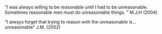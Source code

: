 "I was always willing to be reasonable until I had to be unreasonable. Sometimes reasonable men must do unreasonable things. " M.J.H (2004)  
  
"I always forget that trying to reason with the unreasonable is... unreasonable" J.M. (2002)
